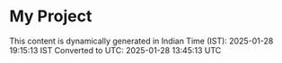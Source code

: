 # My Project

This content is dynamically generated in Indian Time (IST): 2025-01-28 19:15:13 IST
Converted to UTC: 2025-01-28 13:45:13 UTC
